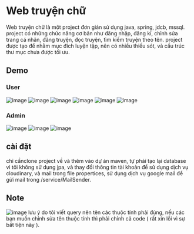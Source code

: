 # Web truyện chữ

Web truyện chữ là một project đơn giản sử dụng java, spring, jdcb, mssql. project có những chức năng cơ bản như đăng nhập, đăng kí, chỉnh sửa trang cá nhân, đăng truyện, đọc truyện, tìm kiếm truyện theo tên. project được tạo để nhằm mục đích luyện tập, nên có nhiều thiếu sót, và cấu trúc thư mục chưa được tối ưu.

## Demo

### User
![image](https://github.com/user-attachments/assets/36049a49-7829-41ba-bd93-1216586970de)
![image](https://github.com/user-attachments/assets/ef480777-9358-4c0c-8748-579f82a8267a)
![image](https://github.com/user-attachments/assets/ffc2a427-3b41-4117-a10e-2eeb0c5989da)
![image](https://github.com/user-attachments/assets/d249e0a0-58f4-4964-8bf5-41f349ded52e)
![image](https://github.com/user-attachments/assets/eece1222-0823-4abb-a46c-4b98f0368d00)
![image](https://github.com/user-attachments/assets/57a8d347-ff8c-4597-8a6f-e2b548c77680)

### Admin
![image](https://github.com/user-attachments/assets/42e8b5a3-e07c-4e01-ad04-d02c59bb07e5)
![image](https://github.com/user-attachments/assets/5b470e37-4ea2-43ef-b514-f6da5ac0a5ea)
![image](https://github.com/user-attachments/assets/5ca3ecf9-b5a5-4b42-890c-6124fd30d28c)


## cài đặt
chỉ cầnclone project về và thêm vào dự án maven, tự phải tạo lại database vì tôi không sử dụng jpa, và thay đổi thông tin tài khoản để sử dụng dịch vụ cloudinary, và mail trong file propertices, sử dụng dịch vụ google mail để gửi mail trong /service/MailSender. 

## Note
![image](https://github.com/user-attachments/assets/21b7763c-90c3-46a2-87da-edca4ca62aa1)
lưu ý do tôi viết query nên tên các thuộc tính phải đúng, nếu các bạn muốn chỉnh sửa tên thuộc tính thì phải chỉnh cả code ( rất xin lỗi vì sự bất tiện này ).

